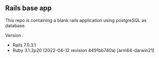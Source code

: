 ## Rails base app

This repo is containing a blank rails application using postgreSQL as database.

Version :

- Rails 7.0.3.1
- Ruby 3.1.2p20 (2022-04-12 revision 4491bb740a) [arm64-darwin21]
